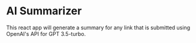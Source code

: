 # AI Summarizer
This react app will generate a summary for any link that is submitted using OpenAI's API for GPT 3.5-turbo.

